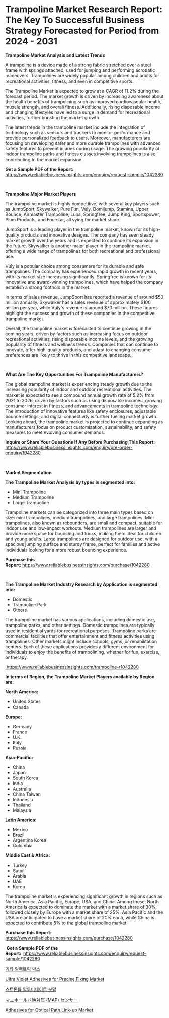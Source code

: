 <p><h1>Trampoline Market Research Report: The Key To Successful Business Strategy Forecasted for Period from 2024 - 2031</h1></p><p><strong>Trampoline Market Analysis and Latest Trends</strong></p>
<p><p>A trampoline is a device made of a strong fabric stretched over a steel frame with springs attached, used for jumping and performing acrobatic maneuvers. Trampolines are widely popular among children and adults for recreational activities, fitness, and even in competitive sports.</p><p>The Trampoline Market is expected to grow at a CAGR of 11.2% during the forecast period. The market growth is driven by increasing awareness about the health benefits of trampolining such as improved cardiovascular health, muscle strength, and overall fitness. Additionally, rising disposable income and changing lifestyles have led to a surge in demand for recreational activities, further boosting the market growth.</p><p>The latest trends in the trampoline market include the integration of technology such as sensors and trackers to monitor performance and provide personalized feedback to users. Moreover, manufacturers are focusing on developing safer and more durable trampolines with advanced safety features to prevent injuries during usage. The growing popularity of indoor trampoline parks and fitness classes involving trampolines is also contributing to the market expansion.</p></p>
<p><strong>Get a Sample PDF of the Report:&nbsp;</strong> <a href="https://www.reliablebusinessinsights.com/enquiry/request-sample/1042280">https://www.reliablebusinessinsights.com/enquiry/request-sample/1042280</a></p>
<p>&nbsp;</p>
<p><strong>Trampoline Major Market Players</strong></p>
<p><p>The trampoline market is highly competitive, with several key players such as JumpSport, Skywalker, Pure Fun, Vuly, Domijump, Stamina, Upper Bounce, Airmaster Trampoline, Luna, Springfree, Jump King, Sportspower, Plum Products, and Fourstar, all vying for market share.</p><p>JumpSport is a leading player in the trampoline market, known for its high-quality products and innovative designs. The company has seen steady market growth over the years and is expected to continue its expansion in the future. Skywalker is another major player in the trampoline market, offering a wide range of trampolines for both recreational and professional use.</p><p>Vuly is a popular choice among consumers for its durable and safe trampolines. The company has experienced rapid growth in recent years, with its market size increasing significantly. Springfree is known for its innovative and award-winning trampolines, which have helped the company establish a strong foothold in the market.</p><p>In terms of sales revenue, JumpSport has reported a revenue of around $50 million annually. Skywalker has a sales revenue of approximately $100 million per year, while Vuly's revenue is around $70 million. These figures highlight the success and growth of these companies in the competitive trampoline market.</p><p>Overall, the trampoline market is forecasted to continue growing in the coming years, driven by factors such as increasing focus on outdoor recreational activities, rising disposable income levels, and the growing popularity of fitness and wellness trends. Companies that can continue to innovate, offer high-quality products, and adapt to changing consumer preferences are likely to thrive in this competitive landscape.</p></p>
<p>&nbsp;</p>
<p><strong>What Are The Key Opportunities For Trampoline Manufacturers?</strong></p>
<p><p>The global trampoline market is experiencing steady growth due to the increasing popularity of indoor and outdoor recreational activities. The market is expected to see a compound annual growth rate of 5.2% from 2021 to 2026, driven by factors such as rising disposable incomes, growing consumer interest in fitness, and advancements in trampoline technology. The introduction of innovative features like safety enclosures, adjustable bounce settings, and digital connectivity is further fueling market growth. Looking ahead, the trampoline market is projected to continue expanding as manufacturers focus on product customization, sustainability, and safety measures to meet evolving consumer demands.</p></p>
<p><strong>Inquire or Share Your Questions If Any Before Purchasing This Report:</strong> <a href="https://www.reliablebusinessinsights.com/enquiry/pre-order-enquiry/1042280">https://www.reliablebusinessinsights.com/enquiry/pre-order-enquiry/1042280</a></p>
<p>&nbsp;</p>
<p><strong>Market Segmentation</strong></p>
<p><strong>The Trampoline Market Analysis by types is segmented into:</strong></p>
<p><ul><li>Mini Trampoline</li><li>Medium Trampoline</li><li>Large Trampoline</li></ul></p>
<p><p>Trampoline markets can be categorized into three main types based on size: mini trampolines, medium trampolines, and large trampolines. Mini trampolines, also known as rebounders, are small and compact, suitable for indoor use and low-impact workouts. Medium trampolines are larger and provide more space for bouncing and tricks, making them ideal for children and young adults. Large trampolines are designed for outdoor use, with a spacious jumping surface and sturdy frame, perfect for families and active individuals looking for a more robust bouncing experience.</p></p>
<p><strong>Purchase this Report:&nbsp;</strong><a href="https://www.reliablebusinessinsights.com/purchase/1042280">https://www.reliablebusinessinsights.com/purchase/1042280</a></p>
<p>&nbsp;</p>
<p><strong>The Trampoline Market Industry Research by Application is segmented into:</strong></p>
<p><ul><li>Domestic</li><li>Trampoline Park</li><li>Others</li></ul></p>
<p><p>The trampoline market has various applications, including domestic use, trampoline parks, and other settings. Domestic trampolines are typically used in residential yards for recreational purposes. Trampoline parks are commercial facilities that offer entertainment and fitness activities using trampolines. Other markets might include schools, gyms, or rehabilitation centers. Each of these applications provides a different environment for individuals to enjoy the benefits of trampolining, whether for fun, exercise, or therapy.</p></p>
<p><a href="https://www.reliablebusinessinsights.com/trampoline-r1042280">&nbsp;https://www.reliablebusinessinsights.com/trampoline-r1042280</a></p>
<p><strong>In terms of Region, the Trampoline Market Players available by Region are:</strong></p>
<p>
    <p> <strong> North America: </strong>
        <ul>
            <li>United States</li>
            <li>Canada</li>
        </ul>
        </p> 
    <p> <strong> Europe: </strong>
        <ul>
            <li>Germany</li>
            <li>France</li>
            <li>U.K.</li>
            <li>Italy</li>
            <li>Russia</li>
        </ul>
        </p> 
    <p> <strong> Asia-Pacific: </strong>
        <ul>
            <li>China</li>
            <li>Japan</li>
            <li>South Korea</li>
            <li>India</li>
            <li>Australia</li>
            <li>China Taiwan</li>
            <li>Indonesia</li>
            <li>Thailand</li>
            <li>Malaysia</li>
        </ul>
        </p> 
    <p> <strong> Latin America: </strong>
        <ul>
            <li>Mexico</li>
            <li>Brazil</li>
            <li>Argentina Korea</li>
            <li>Colombia</li>
        </ul>
        </p> 
    <p> <strong> Middle East & Africa: </strong>
        <ul>
            <li>Turkey</li>
            <li>Saudi</li>
            <li>Arabia</li>
            <li>UAE</li>
            <li>Korea</li>
        </ul>
    </p>
    </p>
<p><p>The trampoline market is experiencing significant growth in regions such as North America, Asia Pacific, Europe, USA, and China. Among these, North America is expected to dominate the market with a market share of 30%, followed closely by Europe with a market share of 25%. Asia Pacific and the USA are anticipated to have a market share of 20% each, while China is expected to contribute 5% to the global trampoline market.</p></p>
<p><strong>Purchase this Report: </strong><a href="https://www.reliablebusinessinsights.com/purchase/1042280">https://www.reliablebusinessinsights.com/purchase/1042280</a></p>
<p>&nbsp;<strong>Get a Sample PDF of the Report:&nbsp;&nbsp;</strong><a href="https://www.reliablebusinessinsights.com/enquiry/request-sample/1042280">https://www.reliablebusinessinsights.com/enquiry/request-sample/1042280</a></p>
<p><strong></strong></p>
<p><p><a href="https://github.com/raap8632/Market-Research-Report-List-1/blob/main/9716581147664.md">기타 일렉트릭 박스</a></p><p><a href="https://github.com/jodemen/Market-Research-Report-List-3/blob/main/ultra-violet-adhesives-for-precise-fixing-market.md">Ultra Violet Adhesives for Precise Fixing Market</a></p><p><a href="https://github.com/vanessagrant665567/Market-Research-Report-List-1/blob/main/3067559147665.md">스트론튬 알루미네이트 분말</a></p><p><a href="https://github.com/AbigaleHuel/Market-Research-Report-List-1/blob/main/8488870139744.md">マニホールド絶対圧 (MAP) センサー</a></p><p><a href="https://github.com/marloy8/Market-Research-Report-List-5/blob/main/adhesives-for-optical-path-link-up-market.md">Adhesives for Optical Path Link-up Market</a></p></p>